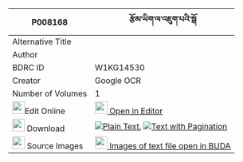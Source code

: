 |P008168|རྩོམ་ཡིག་ལ་འཇུག་པའི་སྒོ 
| --- | --- 
|Alternative Title |
|Author | 
|BDRC ID | W1KG14530
|Creator | Google OCR
|Number of Volumes| 1
|<img width="25" src="https://img.icons8.com/color/25/000000/edit-property.png">Edit Online| [<img width="25" src="https://avatars.githubusercontent.com/u/45091458?s=200&v=4"> Open in Editor](http://editor.openpecha.org/P008168)
|<img width="25" src="https://img.icons8.com/fluent/48/000000/download-2.png"/>  Download | [![](https://img.icons8.com/color/20/000000/txt.png)Plain Text](https://github.com/Openpecha/P008168/releases/download/v1/tsomyik_la_jukpa_i_go_plain_P008168.zip), [![](https://img.icons8.com/color/20/000000/txt.png)Text with Pagination](https://github.com/Openpecha/P008168/releases/download/v1/tsomyik_la_jukpa_i_go_pages_P008168.zip)
|<img width="25" src="https://img.icons8.com/plasticine/100/000000/pictures-folder.png"/>  Source Images | [<img width="25" src="https://library.bdrc.io/icons/BUDA-small.svg"> Images of text file open in BUDA](https://library.bdrc.io/show/bdr:W1KG14530)